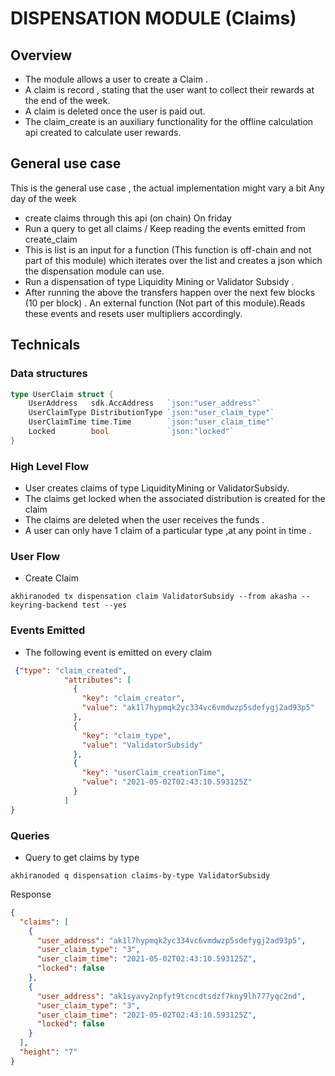 # DISPENSATION MODULE (Claims)

## Overview
- The module allows a user to create a Claim .
- A claim is record , stating that the user want to collect their rewards at the end of the week.
- A claim is deleted once the user is paid out.
- The claim_create is an auxiliary functionality for the offline calculation api created to calculate user rewards.

## General use case 
This is the general use case , the actual implementation might vary a bit
Any day of the week
 - create claims through this api (on chain)
On friday
- Run a query to get all claims / Keep reading the events emitted from create_claim
- This is list is an input for a function (This function is off-chain and not part of this module)  which iterates over the list and creates a json which the dispensation module can use.
- Run a dispensation of type Liquidity Mining or Validator Subsidy . 
- After running the above the transfers happen over the next few blocks (10 per block) . An external function (Not part of this module).Reads these events and resets user multipliers accordingly.


## Technicals
### Data structures
```go
type UserClaim struct {
	UserAddress   sdk.AccAddress   `json:"user_address"`
	UserClaimType DistributionType `json:"user_claim_type"`
	UserClaimTime time.Time        `json:"user_claim_time"`
	Locked        bool             `json:"locked"`
}
```
### High Level Flow
- User creates claims of type LiquidityMining or ValidatorSubsidy.
- The claims get locked when the associated distribution is created for the claim  
- The claims are deleted when the user receives the funds . 
- A user can only have 1 claim of a particular type ,at any point in time .

### User Flow
- Create Claim
```shell
akhiranoded tx dispensation claim ValidatorSubsidy --from akasha --keyring-backend test --yes
```

### Events Emitted
- The following event is emitted on every claim
```json
 {"type": "claim_created",
            "attributes": [
              {
                "key": "claim_creator",
                "value": "ak1l7hypmqk2yc334vc6vmdwzp5sdefygj2ad93p5"
              },
              {
                "key": "claim_type",
                "value": "ValidatorSubsidy"
              },
              {
                "key": "userClaim_creationTime",
                "value": "2021-05-02T02:43:10.593125Z"
              }
            ]
}
```

### Queries
- Query to get claims by type
```shell
akhiranoded q dispensation claims-by-type ValidatorSubsidy
```
Response 
```json
{
  "claims": [
    {
      "user_address": "ak1l7hypmqk2yc334vc6vmdwzp5sdefygj2ad93p5",
      "user_claim_type": "3",
      "user_claim_time": "2021-05-02T02:43:10.593125Z",
      "locked": false
    },
    {
      "user_address": "ak1syavy2npfyt9tcncdtsdzf7kny9lh777yqc2nd",
      "user_claim_type": "3",
      "user_claim_time": "2021-05-02T02:43:10.593125Z",
      "locked": false
    }
  ],
  "height": "7"
}
```